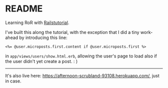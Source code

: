 # README

Learning RoR with [Railstutorial](https://www.railstutorial.org/book/toy_app#fig-mvc_detailed).

I've built this along the tutorial, with the exception that I did a tiny work-ahead by introducing this line:

```erb
<%= @user.microposts.first.content if @user.microposts.first %>
```

in `app/views/users/show.html.erb`, allowing the user's page to load also if the user didn't yet create a post.
: )

---

It's also live here: https://afternoon-scrubland-93108.herokuapp.com/, just in case.
